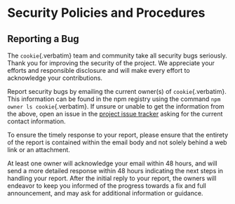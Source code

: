 # Security Policies and Procedures

## Reporting a Bug

The `cookie`{.verbatim} team and community take all security bugs
seriously. Thank you for improving the security of the project. We
appreciate your efforts and responsible disclosure and will make every
effort to acknowledge your contributions.

Report security bugs by emailing the current owner(s) of
`cookie`{.verbatim}. This information can be found in the npm registry
using the command `npm owner ls cookie`{.verbatim}. If unsure or unable
to get the information from the above, open an issue in the [project
issue tracker](https://github.com/jshttp/cookie/issues) asking for the
current contact information.

To ensure the timely response to your report, please ensure that the
entirety of the report is contained within the email body and not solely
behind a web link or an attachment.

At least one owner will acknowledge your email within 48 hours, and will
send a more detailed response within 48 hours indicating the next steps
in handling your report. After the initial reply to your report, the
owners will endeavor to keep you informed of the progress towards a fix
and full announcement, and may ask for additional information or
guidance.
